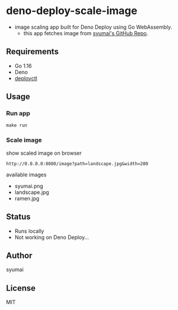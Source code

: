 # deno-deploy-scale-image

* image scaling app built for Deno Deploy using Go WebAssembly.
  - this app fetches image from [syumai's GitHub Repo](https://github.com/syumai/images).

## Requirements

* Go 1.16
* Deno
* [deployctl](https://deno.com/deploy/docs/deployctl)

## Usage

### Run app

```
make run
```

### Scale image

show scaled image on browser

`http://0.0.0.0:8080/image?path=landscape.jpg&width=200`

available images

* syumai.png
* landscape.jpg
* ramen.jpg

## Status

* Runs locally
* Not working on Deno Deploy...

## Author

syumai

## License

MIT

